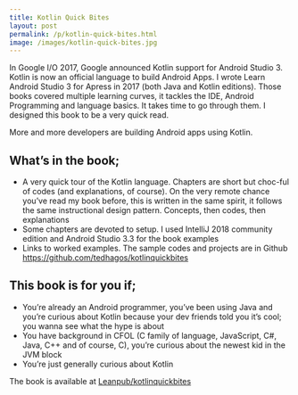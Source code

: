 ```yaml
---
title: Kotlin Quick Bites
layout: post
permalink: /p/kotlin-quick-bites.html
image: /images/kotlin-quick-bites.jpg
---
```


In Google I/O 2017, Google announced Kotlin support for Android Studio 3. Kotlin is now an official language to build Android Apps. I wrote Learn Android Studio 3 for Apress in 2017 (both Java and Kotlin editions). Those books covered multiple learning curves, it tackles the IDE, Android Programming and language basics. It takes time to go through them. I designed this book to be a very quick read.

More and more developers are building Android apps using Kotlin. 

## What’s in the book;

* A very quick tour of the Kotlin language. Chapters are short but choc-ful of codes (and explanations, of course). On the very remote chance you’ve read my book before, this is written in the same spirit, it follows the same instructional design pattern. Concepts, then codes, then explanations
* Some chapters are devoted to setup. I used IntelliJ 2018 community edition and Android Studio 3.3 for the book examples
* Links to worked examples. The sample codes and projects are in Github https://github.com/tedhagos/kotlinquickbites

## This book is for you if;

* You’re already an Android programmer, you’ve been using Java and you’re curious about Kotlin because your dev friends told you it’s cool; you wanna see what the hype is about
* You have background in CFOL (C family of language, JavaScript, C#, Java, C++ and of course, C), you’re curious about the newest kid in the JVM block
* You’re just generally curious about Kotlin

The book is available at <a href="https://leanpub.com/kotlinquickbites" target="_blank">Leanpub/kotlinquickbites</a>
